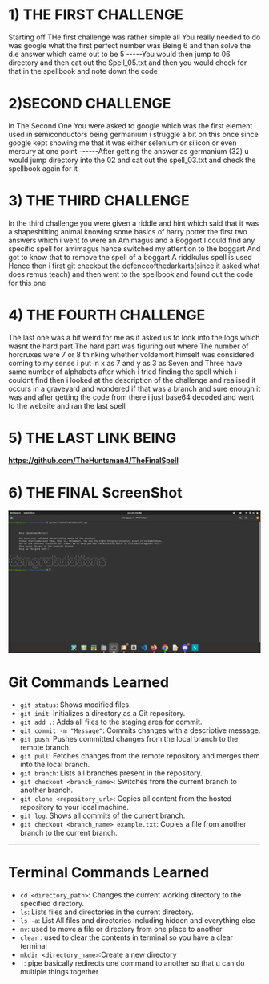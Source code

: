 # 1) THE FIRST CHALLENGE
  Starting off THe first challenge was rather simple all You really needed to do was google what the first perfect number was Being 6 and then solve the d.e answer which came out to be 5 
  -----You would then jump to 06 directory and then cat out the Spell_05.txt and then you would check for that in the spellbook and note down the code

# 2)SECOND CHALLENGE
   In The Second One You were asked to google which was the first element used in semiconductors being germanium i struggle a bit on this once since google kept showing me that it was either selenium or silicon or even mercury at one point
   ------After getting the answer as germanium (32) u would jump directory into the 02 and cat out the spell_03.txt and check the spellbook again for it

# 3) THE THIRD CHALLENGE
  In the third challenge you were given a riddle and hint which said that it was a shapeshifting animal knowing some basics of harry potter the first two answers which i went to were an Amimagus and a Boggort I could find any specific spell for amimagus hence switched my attention to the boggart And got to know that to remove the spell of a boggart A riddkulus spell is used Hence then i first git checkout the defenceofthedarkarts(since it asked what does remus teach) and then went to the spellbook and found out the code for this one

# 4) THE FOURTH CHALLENGE
   The last one was a bit weird for me as it asked us to look into the logs which wasnt the hard part The hard part was figuring out where The number of horcruxes were 7 or 8 thinking whether voldemort himself was considered coming to my sense i put in x as 7 and y as 3 as Seven and Three have same number of alphabets after which i tried finding the spell which i couldnt find then  i looked at the description of the challenge and realised it occurs in a  graveyard and wondered if that was a branch and sure enough it was and after getting the code from there i just base64 decoded and went to the website and ran the last spell

# 5) THE LAST LINK BEING 
**https://github.com/TheHuntsman4/TheFinalSpell**

# 6) THE FINAL ScreenShot 

![LASTDEV](https://github.com/Unkn0wn-M4ster/amfosstasks/blob/main/tasks/Task01/codes/Screenshot%20from%202023-08-28%2015-02-42.png)

# Git Commands Learned

- `git status`: Shows modified files.
- `git init`: Initializes a directory as a Git repository.
- `git add .`: Adds all files to the staging area for commit.
- `git commit -m "Message"`: Commits changes with a descriptive message.
- `git push`: Pushes committed changes from the local branch to the remote branch.
- `git pull`: Fetches changes from the remote repository and merges them into the local branch.
- `git branch`: Lists all branches present in the repository.
- `git checkout <branch_name>`: Switches from the current branch to another branch.
- `git clone <repository_url>`: Copies all content from the hosted repository to your local machine.
- `git log`: Shows all commits of the current branch.
- `git checkout <branch_name> example.txt`: Copies a file from another branch to the current branch.
---

# Terminal Commands Learned

- `cd <directory_path>`: Changes the current working directory to the specified directory.
- `ls`: Lists files and directories in the current directory.
- `ls -a`: List All files and directories including hidden and everything else
- `mv`: used to move a file or directory from one place to another
- `clear` : used to clear the contents in terminal so you have a clear terminal
- `mkdir <directory_name>`:Create a new directory
- `|`: pipe basically redirects one command to another so that u can do multiple things together
